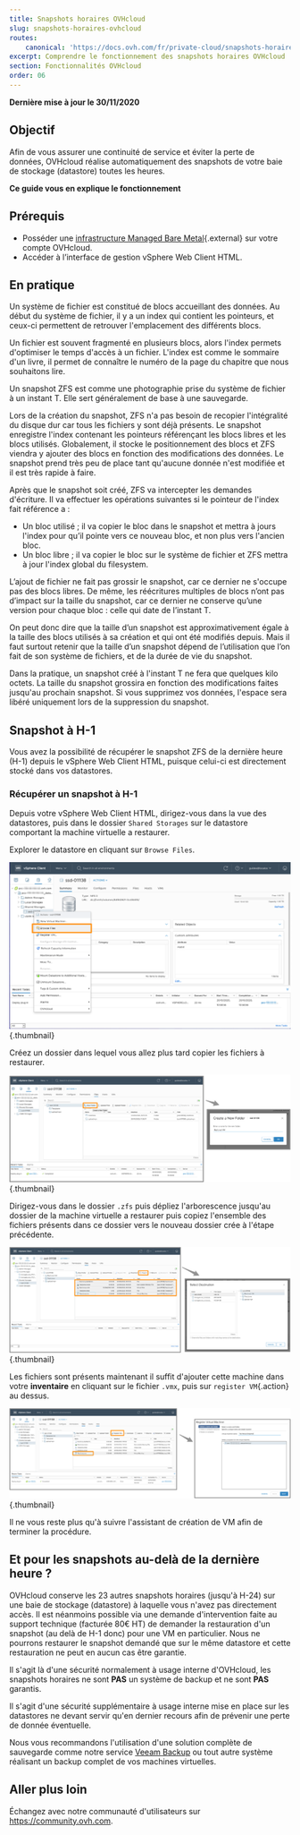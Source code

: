 ```yaml
---
title: Snapshots horaires OVHcloud
slug: snapshots-horaires-ovhcloud
routes:
    canonical: 'https://docs.ovh.com/fr/private-cloud/snapshots-horaires-ovh/'
excerpt: Comprendre le fonctionnement des snapshots horaires OVHcloud
section: Fonctionnalités OVHcloud
order: 06
---
```


**Dernière mise à jour le 30/11/2020**

## Objectif

Afin de vous assurer une continuité de service et éviter la perte de données, OVHcloud réalise automatiquement des snapshots de votre baie de stockage (datastore) toutes les heures.

**Ce guide vous en explique le fonctionnement**

## Prérequis

* Posséder une [infrastructure Managed Bare Metal](https://www.ovhcloud.com/fr/managed-bare-metal/){.external} sur votre compte OVHcloud.
* Accéder à l’interface de gestion vSphere Web Client HTML.

## En pratique

Un système de fichier est constitué de blocs accueillant des données. Au début du système de fichier, il y a un index qui contient les pointeurs, et ceux-ci permettent de retrouver l'emplacement des différents blocs.

Un fichier est souvent fragmenté en plusieurs blocs, alors l'index permets d'optimiser le temps d'accès à un fichier. L'index est comme le sommaire d'un livre, il permet de connaître le numéro de la page du chapitre que nous souhaitons lire.
 
Un snapshot ZFS est comme une photographie prise du système de fichier à un instant T. Elle sert généralement de base à une sauvegarde.
 
Lors de la création du snapshot, ZFS n'a pas besoin de recopier l'intégralité du disque dur car tous les fichiers y sont déjà présents. Le snapshot enregistre l'index contenant les pointeurs référençant les blocs libres et les blocs utilisés. Globalement, il stocke le positionnement des blocs et ZFS viendra y ajouter des blocs en fonction des modifications des données. Le snapshot prend très peu de place tant qu'aucune donnée n'est modifiée et il est très rapide à faire.
 
Après que le snapshot soit créé, ZFS va intercepter les demandes d'écriture. Il va effectuer les opérations suivantes si le pointeur de l'index fait référence a :
 
- Un bloc utilisé ; il va copier le bloc dans le snapshot et mettra à jours l'index pour qu’il pointe vers ce nouveau bloc, et non plus vers l'ancien bloc.
- Un bloc libre ; il va copier le bloc sur le système de fichier et ZFS mettra à jour l'index global du filesystem.
 
L’ajout de fichier ne fait pas grossir le snapshot, car ce dernier ne s'occupe pas des blocs libres. De même, les réécritures multiples de blocs n’ont pas d’impact sur la taille du snapshot, car ce dernier ne conserve qu’une version pour chaque bloc : celle qui date de l’instant T.
 
On peut donc dire que la taille d’un snapshot est approximativement égale à la taille des blocs utilisés à sa création et qui ont été modifiés depuis. Mais il faut surtout retenir que la taille d’un snapshot dépend de l’utilisation que l’on fait de son système de fichiers, et de la durée de vie du snapshot.
 
Dans la pratique, un snapshot créé à l'instant T ne fera que quelques kilo octets. La taille du snapshot grossira en fonction des modifications faites jusqu'au prochain snapshot. Si vous supprimez vos données, l'espace sera libéré uniquement lors de la suppression du snapshot.

## Snapshot à H-1

Vous avez la possibilité de récupérer le snapshot ZFS de la dernière heure (H-1) depuis le vSphere Web Client HTML, puisque celui-ci est directement stocké dans vos datastores. 

### Récupérer un snapshot à H-1

Depuis votre vSphere Web Client HTML, dirigez-vous dans la vue des datastores, puis dans le dossier `Shared Storages` sur le datastore comportant la machine virtuelle a restaurer.

Explorer le datastore en cliquant sur `Browse Files`.

![snapshot](images/snapshot01.png){.thumbnail}

Créez un dossier dans lequel vous allez plus tard copier les fichiers à restaurer.

![snapshot](images/snapshot02.png){.thumbnail}

Dirigez-vous dans le dossier `.zfs` puis dépliez l'arborescence jusqu'au dossier de la machine virtuelle a restaurer puis copiez l'ensemble des fichiers présents dans ce dossier vers le nouveau dossier crée à l'étape précédente.

![snapshot](images/snapshot03.png){.thumbnail}

Les fichiers sont présents maintenant il suffit d'ajouter cette machine dans votre **inventaire** en cliquant sur le fichier `.vmx`, puis sur `register VM`{.action} au dessus.

![snapshot](images/snapshot04.png){.thumbnail}

Il ne vous reste plus qu'à suivre l'assistant de création de VM afin de terminer la procédure.

## Et pour les snapshots au-delà de la dernière heure ?

OVHcloud conserve les 23 autres snapshots horaires (jusqu'à H-24) sur une baie de stockage (datastore) à laquelle vous n'avez pas directement accès. Il est néanmoins possible via une demande d'intervention faite au support technique (facturée 80€ HT) de demander la restauration d'un snapshot (au delà de H-1 donc) pour une VM en particulier. Nous ne pourrons restaurer le snapshot demandé que sur le même datastore et cette restauration ne peut en aucun cas être garantie.

Il s'agit là d'une sécurité normalement à usage interne d'OVHcloud, les snapshots horaires ne sont **PAS** un système de backup et ne sont **PAS** garantis.

Il s'agit d'une sécurité supplémentaire à usage interne mise en place sur les datastores ne devant servir qu'en dernier recours afin de prévenir une perte de donnée éventuelle.

Nous vous recommandons l'utilisation d'une solution complète de sauvegarde comme notre service [Veeam Backup](../veeam-backup-as-a-service/) ou tout autre système réalisant un backup complet de vos machines virtuelles.

## Aller plus loin

Échangez avec notre communauté d'utilisateurs sur <https://community.ovh.com>.
